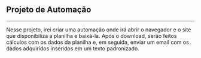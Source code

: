 ## Projeto de Automação
---
Nesse projeto, irei criar uma automação onde irá abrir o navegador e o site que disponibiliza a planilha e baixá-la. Após o download, serão feitos cálculos com os dados da planilha e, em seguida, enviar um email com os dados adquiridos inseridos em um texto padronizado.
